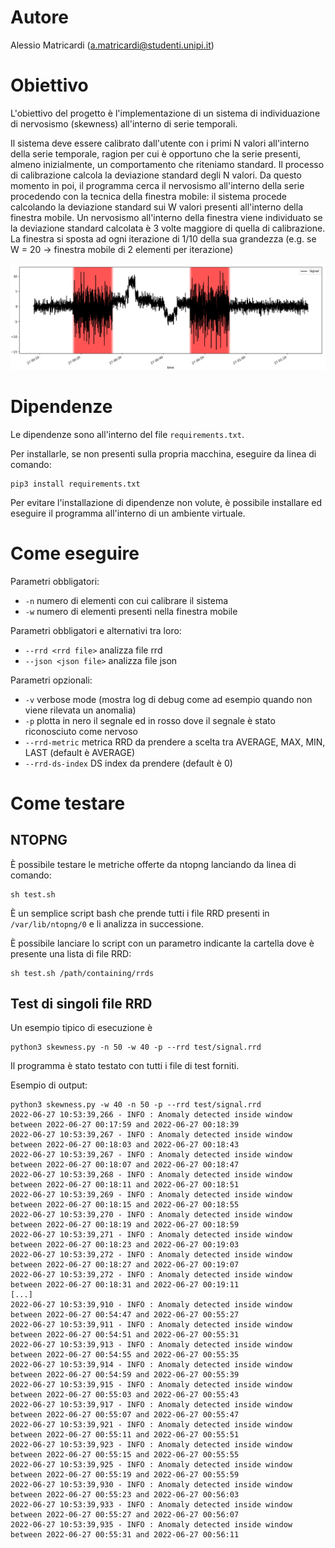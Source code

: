 # Autore

Alessio Matricardi (a.matricardi@studenti.unipi.it)

# Obiettivo

L'obiettivo del progetto è l'implementazione di un sistema di individuazione di nervosismo (skewness) all'interno di serie temporali.

Il sistema deve essere calibrato dall'utente con i primi N valori all'interno della serie temporale, ragion per cui è opportuno che la serie presenti, almeno inizialmente, un comportamento che riteniamo standard. Il processo di calibrazione calcola la deviazione standard degli N valori.
Da questo momento in poi, il programma cerca il nervosismo all'interno della serie procedendo con la tecnica della finestra mobile: il sistema procede calcolando la deviazione standard sui W valori presenti all'interno della finestra mobile.
Un nervosismo all'interno della finestra viene individuato se la deviazione standard calcolata è 3 volte maggiore di quella di calibrazione.
La finestra si sposta ad ogni iterazione di 1/10 della sua grandezza (e.g. se W = 20 -> finestra mobile di 2 elementi per iterazione)

![plot](./graph.png)

# Dipendenze

Le dipendenze sono all'interno del file `requirements.txt`.

Per installarle, se non presenti sulla propria macchina, eseguire da linea di comando:
```
pip3 install requirements.txt
```
Per evitare l'installazione di dipendenze non volute, è possibile installare ed eseguire il programma all'interno di un ambiente virtuale.

# Come eseguire

Parametri obbligatori:

- `-n` numero di elementi con cui calibrare il sistema
- `-w` numero di elementi presenti nella finestra mobile

Parametri obbligatori e alternativi tra loro:
- `--rrd <rrd file>` analizza file rrd
- `--json <json file>` analizza file json

Parametri opzionali:

- `-v` verbose mode (mostra log di debug come ad esempio quando non viene rilevata un anomalia)
- `-p` plotta in nero il segnale ed in rosso dove il segnale è stato riconosciuto come nervoso
- `--rrd-metric` metrica RRD da prendere a scelta tra AVERAGE, MAX, MIN, LAST (default è AVERAGE)
- `--rrd-ds-index` DS index da prendere (default è 0)

# Come testare

## NTOPNG

È possibile testare le metriche offerte da ntopng lanciando da linea di comando:
```
sh test.sh
```
È un semplice script bash che prende tutti i file RRD presenti in `/var/lib/ntopng/0` e li analizza in successione.

È possibile lanciare lo script con un parametro indicante la cartella dove è presente una lista di file RRD:
```
sh test.sh /path/containing/rrds
```

## Test di singoli file RRD

Un esempio tipico di esecuzione è
```
python3 skewness.py -n 50 -w 40 -p --rrd test/signal.rrd
```

Il programma è stato testato con tutti i file di test forniti.

Esempio di output:

```
python3 skewness.py -w 40 -n 50 -p --rrd test/signal.rrd
2022-06-27 10:53:39,266 - INFO : Anomaly detected inside window between 2022-06-27 00:17:59 and 2022-06-27 00:18:39
2022-06-27 10:53:39,267 - INFO : Anomaly detected inside window between 2022-06-27 00:18:03 and 2022-06-27 00:18:43
2022-06-27 10:53:39,267 - INFO : Anomaly detected inside window between 2022-06-27 00:18:07 and 2022-06-27 00:18:47
2022-06-27 10:53:39,268 - INFO : Anomaly detected inside window between 2022-06-27 00:18:11 and 2022-06-27 00:18:51
2022-06-27 10:53:39,269 - INFO : Anomaly detected inside window between 2022-06-27 00:18:15 and 2022-06-27 00:18:55
2022-06-27 10:53:39,270 - INFO : Anomaly detected inside window between 2022-06-27 00:18:19 and 2022-06-27 00:18:59
2022-06-27 10:53:39,271 - INFO : Anomaly detected inside window between 2022-06-27 00:18:23 and 2022-06-27 00:19:03
2022-06-27 10:53:39,272 - INFO : Anomaly detected inside window between 2022-06-27 00:18:27 and 2022-06-27 00:19:07
2022-06-27 10:53:39,272 - INFO : Anomaly detected inside window between 2022-06-27 00:18:31 and 2022-06-27 00:19:11
[...]
2022-06-27 10:53:39,910 - INFO : Anomaly detected inside window between 2022-06-27 00:54:47 and 2022-06-27 00:55:27
2022-06-27 10:53:39,911 - INFO : Anomaly detected inside window between 2022-06-27 00:54:51 and 2022-06-27 00:55:31
2022-06-27 10:53:39,913 - INFO : Anomaly detected inside window between 2022-06-27 00:54:55 and 2022-06-27 00:55:35
2022-06-27 10:53:39,914 - INFO : Anomaly detected inside window between 2022-06-27 00:54:59 and 2022-06-27 00:55:39
2022-06-27 10:53:39,915 - INFO : Anomaly detected inside window between 2022-06-27 00:55:03 and 2022-06-27 00:55:43
2022-06-27 10:53:39,917 - INFO : Anomaly detected inside window between 2022-06-27 00:55:07 and 2022-06-27 00:55:47
2022-06-27 10:53:39,921 - INFO : Anomaly detected inside window between 2022-06-27 00:55:11 and 2022-06-27 00:55:51
2022-06-27 10:53:39,923 - INFO : Anomaly detected inside window between 2022-06-27 00:55:15 and 2022-06-27 00:55:55
2022-06-27 10:53:39,925 - INFO : Anomaly detected inside window between 2022-06-27 00:55:19 and 2022-06-27 00:55:59
2022-06-27 10:53:39,930 - INFO : Anomaly detected inside window between 2022-06-27 00:55:23 and 2022-06-27 00:56:03
2022-06-27 10:53:39,933 - INFO : Anomaly detected inside window between 2022-06-27 00:55:27 and 2022-06-27 00:56:07
2022-06-27 10:53:39,935 - INFO : Anomaly detected inside window between 2022-06-27 00:55:31 and 2022-06-27 00:56:11
```